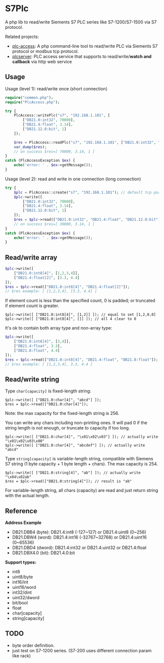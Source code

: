 # S7Plc

A php lib to read/write Siements S7 PLC series like S7-1200/S7-1500 via S7 protocol.

Related projects:

- [plc-access](https://github.com/skyshore2001/plc-access/): A php command-line tool to read/write PLC via Siements S7 protocol or modbus tcp protocol.
- [plcserver](https://github.com/skyshore2001/plcserver/): PLC access service that supports to read/write/**watch and callback** via http web service

## Usage

Usage (level 1): read/write once (short connection)

```php
require("common.php");
require("PlcAccess.php");

try {
	PlcAccess::writePlc("s7", "192.168.1.101", [
		["DB21.0:int32", 70000],
		["DB21.4:float", 3.14],
		["DB21.12.0:bit", 1]
	]);

	$res = PlcAccess::readPlc("s7", "192.168.1.101", ["DB21.0:int32", "DB21.4:float", "DB21.12.0:bit"]);
	var_dump($res);
	// on success $res=[ 70000, 3.14, 1 ]
}
catch (PlcAccessException $ex) {
	echo('error: ' . $ex->getMessage());
}
```

Usage (level 2): read and write in one connection (long connection)

```php
try {
	$plc = PlcAccess::create("s7", "192.168.1.101"); // default tcp port 102: "192.168.1.101:102"
	$plc->write([
		["DB21.0:int32", 70000],
		["DB21.4:float", 3.14],
		["DB21.12.0:bit", 1]
	]);
	$res = $plc->read(["DB21.0:int32", "DB21.4:float", "DB21.12.0:bit"]);
	// on success $res=[ 30000, 3.14, 1 ]
}
catch (PlcAccessException $ex) {
	echo('error: ' . $ex->getMessage());
}
```

## Read/write array

```php
$plc->write([
	["DB21.0:int8[4]", [1,2,3,4]],
	["DB21.4:float[2]", [3.3, 4.4]
]);
$res = $plc->read(["DB21.0:int8[4]", "DB21.4:float[2]"]);
// $res example: [ [1,2,3,4], [3.3, 4.4] ]
```

If element count is less than the specified count, 0 is padded; 
or truncated if element count is greater.

	$plc->write([ ["DB21.0:int8[4]", [1,2]] ]); // equal to set [1,2,0,0]
	$plc->write([ ["DB21.0:int8[4]", []] ]); // all 4 clear to 0

It's ok to contain both array type and non-array type:

```php
$plc->write([
	["DB21.0:int8[4]", [3,4]],
	["DB21.4:float", 3.3],
	["DB21.8:float", 4.4]
]);
$res = $plc->read(["DB21.0:int8[4]", "DB21.4:float", "DB21.8:float"]);
// $res example: [ [1,2,3,4], 3.3, 4.4 ]
```

## Read/write string

Type `char[capacity]` is fixed-length string:

	$plc->write([ ["DB21.0:char[4]", "abcd"] ]);
	$res = $plc->read(["DB21.0:char[4]"]);

Note: the max capacity for the fixed-length string is 256.

You can write any chars including non-printing ones. It will pad 0 if the string length is not enough, or truncate to capacity if too long.

	$plc->write([ ["DB21.0:char[4]", "\x01\x02\x03"] ]); // actually write "\x01\x02\x03\x00"
	$plc->write([ ["DB21.0:char[4]", "abcdef"] ]); // actually write "abcd"

Type `string[capacity]` is variable-length string, compatible with Siemens S7 string (1 byte capacity + 1 byte length + chars). The max capacity is 254.

	$plc->write([ ["DB21.0:string[4]", "ab"] ]); // actually write "\x04\x02ab"
	$res = $plc->read(["DB21.0:string[4]"]); // result is "ab"

For variable-length string, all chars (capacity) are read and just return string with the actual length.

## Reference

**Address Example**

- DB21.DBB4 (byte): DB21.4:int8 (-127~127) or DB21.4:uint8 (0~256)
- DB21.DBW4 (word): DB21.4:int16 (-32767~32768) or DB21.4:uint16 (0~65536)
- DB21.DBD4 (dword): DB21.4:int32 or DB21.4:uint32 or DB21.4:float
- DB21.DBX4.0 (bit): DB21.4.0:bit

**Support types:**

- int8
- uint8/byte
- int16/int
- uint16/word
- int32/dint
- uint32/dword
- bit/bool
- float
- char[capacity]
- string[capacity]

## TODO

- byte order definition.
- just test on S7-1200 series. (S7-200 uses different connection param like rack)
